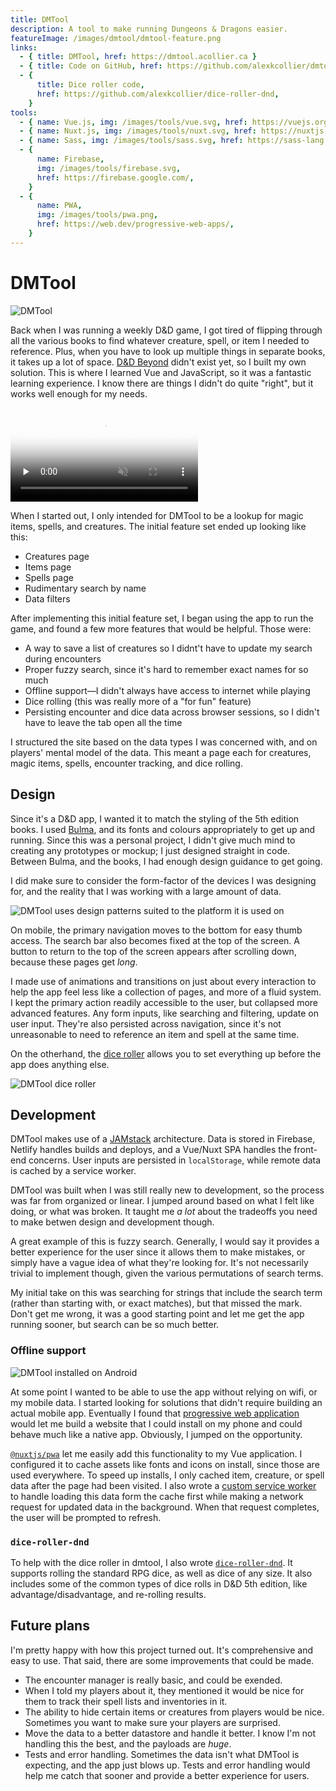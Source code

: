 ```yaml
---
title: DMTool
description: A tool to make running Dungeons & Dragons easier.
featureImage: /images/dmtool/dmtool-feature.png
links:
  - { title: DMTool, href: https://dmtool.acollier.ca }
  - { title: Code on GitHub, href: https://github.com/alexkcollier/dmtool }
  - {
      title: Dice roller code,
      href: https://github.com/alexkcollier/dice-roller-dnd,
    }
tools:
  - { name: Vue.js, img: /images/tools/vue.svg, href: https://vuejs.org }
  - { name: Nuxt.js, img: /images/tools/nuxt.svg, href: https://nuxtjs.org }
  - { name: Sass, img: /images/tools/sass.svg, href: https://sass-lang.com }
  - {
      name: Firebase,
      img: /images/tools/firebase.svg,
      href: https://firebase.google.com/,
    }
  - {
      name: PWA,
      img: /images/tools/pwa.png,
      href: https://web.dev/progressive-web-apps/,
    }
---
```


# DMTool

<img src="/images/dmtool/dmtool-window.png" title="DMTool" alt="DMTool">

Back when I was running a weekly D&D game, I got tired of flipping through all
the various books to find whatever creature, spell, or item I needed to
reference. Plus, when you have to look up multiple things in separate books, it
takes up a lot of space. [D&D Beyond](https://www.dndbeyond.com/) didn't exist
yet, so I built my own solution. This is where I learned Vue and JavaScript, so
it was a fantastic learning experience. I know there are things I didn't do
quite "right", but it works well enough for my needs.

<video src="/images/dmtool/dmtool-demo.webm" controls preload="none" muted poster="/images/dmtool/dmtool-demo-poster.png"></video>

When I started out, I only intended for DMTool to be a lookup for magic items,
spells, and creatures. The initial feature set ended up looking like this:

- Creatures page
- Items page
- Spells page
- Rudimentary search by name
- Data filters

After implementing this initial feature set, I began using the app to run the
game, and found a few more features that would be helpful. Those were:

- A way to save a list of creatures so I didnt't have to update my search during
  encounters
- Proper fuzzy search, since it's hard to remember exact names for so much
- Offline support&mdash;I didn't always have access to internet while playing
- Dice rolling (this was really more of a "for fun" feature)
- Persisting encounter and dice data across browser sessions, so I didn't have
  to leave the tab open all the time

I structured the site based on the data types I was concerned with, and on
players' mental model of the data. This meant a page each for creatures, magic
items, spells, encounter tracking, and dice rolling.

## Design

Since it's a D&D app, I wanted it to match the styling of the 5th edition books.
I used [Bulma](https://bulma.io), and its fonts and colours appropriately to get
up and running. Since this was a personal project, I didn't give much mind to
creating any prototypes or mockup; I just designed straight in code. Between
Bulma, and the books, I had enough design guidance to get going.

I did make sure to consider the form-factor of the devices I was designing for,
and the reality that I was working with a large amount of data.

![DMTool uses design patterns suited to the platform it is used on](/images/dmtool/dmtool-responsive.png 'DMTool is reponsive')

On mobile, the primary navigation moves to the bottom for easy thumb access. The
search bar also becomes fixed at the top of the screen. A button to return to
the top of the screen appears after scrolling down, because these pages get
_long_.

I made use of animations and transitions on just about every interaction to help
the app feel less like a collection of pages, and more of a fluid system. I kept
the primary action readily accessible to the user, but collapsed more advanced
features. Any form inputs, like searching and filtering, update on user input.
They're also persisted across navigation, since it's not unreasonable to need to
reference an item and spell at the same time.

On the otherhand, the [dice roller](https://dmtool.acollier.ca/roll-dice) allows
you to set everything up before the app does anything else.

![DMTool dice roller](/images/dmtool/dmtool-roller.png 'Dice rolling in DMTool')

## Development

DMTool makes use of a [JAMstack](https://jamstack.org/) architecture. Data is
stored in Firebase, Netlify handles builds and deploys, and a Vue/Nuxt SPA
handles the front-end concerns. User inputs are persisted in `localStorage`,
while remote data is cached by a service worker.

DMTool was built when I was still really new to development, so the process was
far from organized or linear. I jumped around based on what I felt like doing,
or what was broken. It taught me _a lot_ about the tradeoffs you need to make
betwen design and development though.

A great example of this is fuzzy search. Generally, I would say it provides a
better experience for the user since it allows them to make mistakes, or simply
have a vague idea of what they're looking for. It's not necessarily trivial to
implement though, given the various permutations of search terms.

My initial take on this was searching for strings that include the search term
(rather than starting with, or exact matches), but that missed the mark. Don't
get me wrong, it was a good starting point and let me get the app running
sooner, but search can be so much better.

### Offline support

![DMTool installed on Android](/images/dmtool/dmtool-pwa.png 'DMTool is a progressive web application')

At some point I wanted to be able to use the app without relying on wifi, or my
mobile data. I started looking for solutions that didn't require building an
actual mobile app. Eventually I found that
[progressive web application](https://web.dev/progressive-web-apps/) would let
me build a website that I could install on my phone and could behave much like a
native app. Obviously, I jumped on the opportunity.

[`@nuxtjs/pwa`](https://pwa.nuxtjs.org/) let me easily add this functionality to
my Vue application. I configured it to cache assets like fonts and icons on
install, since those are used everywhere. To speed up installs, I only cached
item, creature, or spell data after the page had been visited. I also wrote a
[custom service worker](https://github.com/alexkcollier/dmtool/blob/master/static/data-sw.js)
to handle loading this data form the cache first while making a network request
for updated data in the background. When that request completes, the user will
be prompted to refresh.

### `dice-roller-dnd`

To help with the dice roller in dmtool, I also wrote
[`dice-roller-dnd`](https://www.npmjs.com/package/dice-roller-dnd). It supports
rolling the standard RPG dice, as well as dice of any size. It also includes
some of the common types of dice rolls in D&D 5th edition, like
advantage/disadvantage, and re-rolling results.

## Future plans

I'm pretty happy with how this project turned out. It's comprehensive and easy
to use. That said, there are some improvements that could be made.

- The encounter manager is really basic, and could be exended.
- When I told my players about it, they mentioned it would be nice for them to
  track their spell lists and inventories in it.
- The ability to hide certain items or creatures from players would be nice.
  Sometimes you want to make sure your players are surprised.
- Move the data to a better datastore and handle it better. I know I'm not
  handling this the best, and the payloads are _huge_.
- Tests and error handling. Sometimes the data isn't what DMTool is expecting,
  and the app just blows up. Tests and error handling would help me catch that
  sooner and provide a better experience for users.
